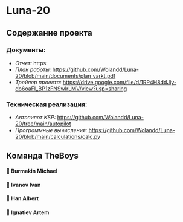 # Luna-20
## Содержание проекта
### Документы:
* *Отчет:* https:
* *План работы:* https://github.com/Wolandd/Luna-20/blob/main/documents/plan_varkt.pdf
* *Трейлер проекта:* https://drive.google.com/file/d/1RP4H8ddJiy-do6oaFI_BP1zFNSwlrLMV/view?usp=sharing

### Техническая реализация:
* *Автопилот KSP:* https://github.com/Wolandd/Luna-20/tree/main/autopilot
* *Программные вычисления:* https://github.com/Wolandd/Luna-20/blob/main/calculations/calc.py

## Команда TheBoys
#### :money_mouth_face: Burmakin Michael
#### :money_mouth_face: Ivanov Ivan
#### :money_mouth_face: Han Albert
#### :money_mouth_face: Ignatiev Artem
